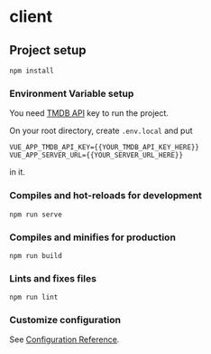 # client

## Project setup
```
npm install
```

### Environment Variable setup

You need [TMDB API](https://developers.themoviedb.org/3) key to run the project.

On your root directory, create `.env.local` and put

```
VUE_APP_TMDB_API_KEY={{YOUR_TMDB_API_KEY_HERE}}
VUE_APP_SERVER_URL={{YOUR_SERVER_URL_HERE}}
```

in it.



### Compiles and hot-reloads for development

```
npm run serve
```

### Compiles and minifies for production
```
npm run build
```

### Lints and fixes files
```
npm run lint
```

### Customize configuration
See [Configuration Reference](https://cli.vuejs.org/config/).
